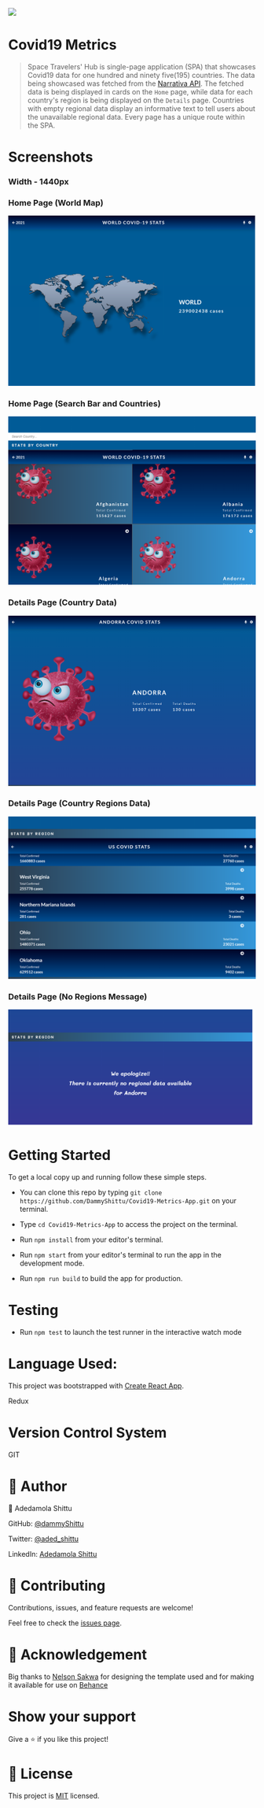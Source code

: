 ![](https://img.shields.io/badge/Microverse-blueviolet)

# Covid19 Metrics

> Space Travelers' Hub is single-page application (SPA) that showcases Covid19 data for one hundred and ninety five(195) countries. The data being showcased was fetched from the [Narrativa API](https://covid19tracking.narrativa.com/index_en.html). The fetched data is being displayed in cards on the `Home` page, while data for each country's region is being displayed on the `Details` page. Countries with empty regional data display an informative text to tell users about the unavailable regional data. Every page has a unique route within the SPA.

# Screenshots

### Width - 1440px
### Home Page (World Map)

![](./src/images/world-screenshot.png)

### Home Page (Search Bar and Countries)

![](./src/images/countries-screenshot.png)

### Details Page (Country Data)

![](./src/images/country.png)

### Details Page (Country Regions Data)

![](./src/images/regions.png)
### Details Page (No Regions Message)

![](./src/images/noregion.png)


# Getting Started

To get a local copy up and running follow these simple steps.

- You can clone this repo by typing `git clone https://github.com/DammyShittu/Covid19-Metrics-App.git` on your terminal.

- Type `cd Covid19-Metrics-App` to access the project on the terminal.
  
- Run `npm install` from your editor's terminal.

- Run `npm start` from your editor's terminal to run the app in the development mode.

- Run `npm run build` to build the app for production.
# Testing

- Run `npm test` to launch the test runner in the interactive watch mode

# Language Used:

This project was bootstrapped with [Create React App](https://github.com/facebook/create-react-app).

Redux

# Version Control System

GIT

# 👤 Author

👤 Adedamola Shittu

GitHub: [@dammyShittu](https://github.com/DammyShittu/)

Twitter: [@aded_shittu](https://twitter.com/aded_shittu/)

LinkedIn: [Adedamola Shittu](linkedin.com/in/adedamola-shittu-3ab465172/)

# 🤝 Contributing

Contributions, issues, and feature requests are welcome!

Feel free to check the [issues page](https://github.com/DammyShittu/Covid19-Metrics-App/issues).

# 🧢 Acknowledgement

Big thanks to [Nelson Sakwa](https://www.behance.net/sakwadesignstudio) for designing the template used and for making it available for use on [Behance](https://www.behance.net/)
# Show your support

Give a ⭐️ if you like this project!

# 📝 License

This project is [MIT](LICENSE) licensed.